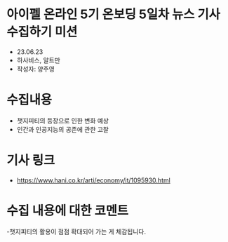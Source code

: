 # 아이펠 온라인 5기 온보딩 5일차 뉴스 기사 수집하기 미션
- 23.06.23
- 하사비스, 알트만
- 작성자: 양주영


# 수집내용
- 챗지피티의 등장으로 인한 변화 예상
- 인간과 인공지능의 공존에 관한 고찰


# 기사 링크
- https://www.hani.co.kr/arti/economy/it/1095930.html

 
# 수집 내용에 대한 코멘트
-챗지피티의 활용이 점점 확대되어 가는 게 체감됩니다.
